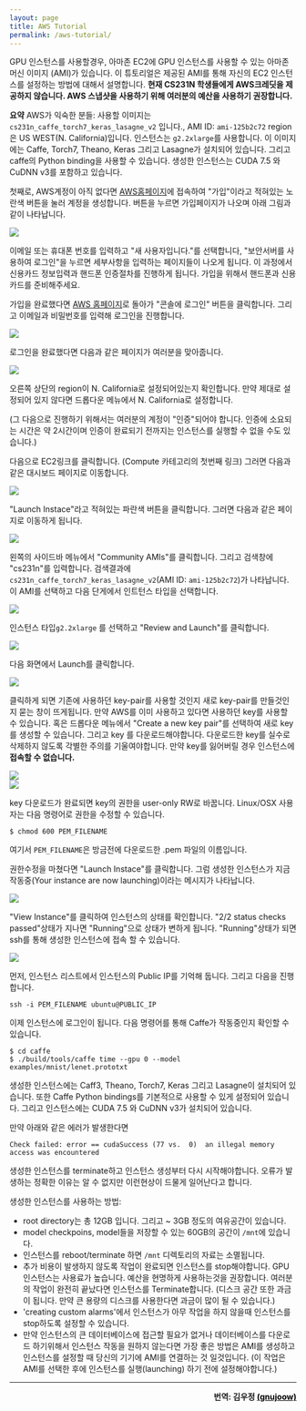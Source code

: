 ```yaml
---
layout: page
title: AWS Tutorial
permalink: /aws-tutorial/
---
```


GPU 인스턴스를 사용할경우, 아마존 EC2에 GPU 인스턴스를 사용할 수 있는 아마존 머신 이미지 (AMI)가 있습니다. 이 튜토리얼은 제공된 AMI를 통해 자신의 EC2 인스턴스를 설정하는 방법에 대해서 설명합니다. **현재 CS231N 학생들에게 AWS크레딧을 제공하지 않습니다. AWS 스냅샷을 사용하기 위해 여러분의 예산을 사용하기 권장합니다.**

**요약** AWS가 익숙한 분들: 사용할 이미지는
`cs231n_caffe_torch7_keras_lasagne_v2` 입니다., AMI ID: `ami-125b2c72` region은 US WEST(N. California)입니다. 인스턴스는 `g2.2xlarge`를 사용합니다. 이 이미지에는 Caffe, Torch7, Theano, Keras 그리고 Lasagne가 설치되어 있습니다. 그리고 caffe의 Python binding을 사용할 수 있습니다. 생성한 인스턴스는 CUDA 7.5 와 CuDNN v3를 포함하고 있습니다.

첫째로, AWS계정이 아직 없다면 [AWS홈페이지](http://aws.amazon.com/)에 접속하여 "가입"이라고 적혀있는 노란색 버튼을 눌러 계정을 생성합니다. 버튼을 누르면 가입페이지가 나오며 아래 그림과 같이 나타납니다.

<div class='fig figcenter fighighlight'>
  <img src='{{site.baseurl}}/assets/aws-signup.png'>
</div>

이메일 또는 휴대폰 번호를 입력하고 "새 사용자입니다."를 선택합니다, "보안서버를 사용하여 로그인"을 누르면  세부사항을 입력하는 페이지들이 나오게 됩니다. 이 과정에서 신용카드 정보입력과 핸드폰 인증절차를 진행하게 됩니다. 가입을 위해서 핸드폰과 신용카드를 준비해주세요.

가입을 완료했다면 [AWS 홈페이지](http://aws.amazon.com)로 돌아가 "콘솔에 로그인" 버튼을 클릭합니다. 그리고 이메일과 비밀번호를 입력해 로그인을 진행합니다.

<div class='fig figcenter fighighlight'>
  <img src='{{site.baseurl}}/assets/aws-signin.png'>
</div>

로그인을 완료했다면 다음과 같은 페이지가 여러분을 맞아줍니다.

<div class='fig figcenter fighighlight'>
  <img src='{{site.baseurl}}/assets/aws-homepage.png'>
</div>

오른쪽 상단의 region이 N. California로 설정되어있는지 확인합니다. 만약 제대로 설정되어 있지 않다면 드롭다운 메뉴에서 N. California로 설정합니다.

(그 다음으로 진행하기 위해서는 여러분의 계정이 "인증"되어야 합니다. 인증에 소요되는 시간은 약 2시간이며 인증이 완료되기 전까지는 인스턴스를 실행할 수 없을 수도 있습니다.)

다음으로 EC2링크를 클릭합니다. (Compute 카테고리의 첫번째 링크) 그러면 다음과 같은 대시보드 페이지로 이동합니다.

<div class='fig figcenter fighighlight'>
  <img src='{{site.baseurl}}/assets/ec2-dashboard.png'>
</div>

"Launch Instace"라고 적혀있는 파란색 버튼을 클릭합니다. 그러면 다음과 같은 페이지로 이동하게 됩니다.

<div class='fig figcenter fighighlight'>
  <img src='{{site.baseurl}}/assets/ami-selection.png'>
</div>

왼쪽의 사이드바 메뉴에서 "Community AMIs"를 클릭합니다. 그리고 검색창에 "cs231n"를 입력합니다. 검색결과에 `cs231n_caffe_torch7_keras_lasagne_v2`(AMI ID: `ami-125b2c72`)가 나타납니다. 이 AMI를 선택하고 다음 단게에서 인트턴스 타입을 선택합니다.

<div class='fig figcenter fighighlight'>
  <img src='{{site.baseurl}}/assets/community-AMIs.png'>
</div>

인스턴스 타입`g2.2xlarge` 를 선택하고 "Review and Launch"를 클릭합니다.

<div class='fig figcenter fighighlight'>
  <img src='{{site.baseurl}}/assets/instance-selection.png'>
</div>

다음 화면에서 Launch를 클릭합니다.

<div class='fig figcenter fighighlight'>
  <img src='{{site.baseurl}}/assets/launch-screen.png'>
</div>

클릭하게 되면 기존에 사용하던 key-pair를 사용할 것인지 새로 key-pair를 만들것인지 묻는 창이 뜨게됩니다. 만약 AWS를 이미 사용하고 있다면 사용하던 key를 사용할 수 있습니다. 혹은 드롭다운 메뉴에서 "Create a new key pair"를 선택하여 새로 key를 생성할 수 있습니다. 그리고 key 를 다운로드해야합니다. 다운로드한 key를 실수로 삭제하지 않도록 각별한 주의를 기울여야합니다. 만약 key를 잃어버릴 경우 인스턴스에 **접속할 수 없습니다.**

<div class='fig figcenter fighighlight'>
  <img src='{{site.baseurl}}/assets/key-pair.png'>
</div>

<div class='fig figcenter fighighlight'>
  <img src='{{site.baseurl}}/assets/key-pair-create.png'>
</div>

key 다운로드가 완료되면 key의 권한을 user-only RW로 바꿉니다. Linux/OSX 사용자는 다음 명령어로 권한을 수정할 수 있습니다.

~~~
$ chmod 600 PEM_FILENAME
~~~

여기서 `PEM_FILENAME`은 방금전에 다운로드한 .pem 파일의 이름입니다.

권한수정을 마쳤다면 "Launch Instace"를 클릭합니다. 그럼 생성한 인스턴스가 지금 작동중(Your instance are now launching)이라는 메시지가 나타납니다.


<div class='fig figcenter fighighlight'>
  <img src='{{site.baseurl}}/assets/launching-screen.png'>
</div>

"View Instance"를 클릭하여 인스턴스의 상태를 확인합니다. "2/2 status checks passed"상태가 지나면 "Running"으로 상태가 변하게 됩니다. "Running"상태가 되면 ssh를 통해 생성한 인스턴스에 접속 할 수 있습니다.

<div class='fig figcenter fighighlight'>
  <img src='{{site.baseurl}}/assets/instances-page.png'>
</div>

먼저, 인스턴스 리스트에서 인스턴스의 Public IP를 기억해 둡니다. 그리고 다음을 진행합니다.

~~~
ssh -i PEM_FILENAME ubuntu@PUBLIC_IP
~~~

이제 인스턴스에 로그인이 됩니다. 다음 명령어를 통해 Caffe가 작동중인지 확인할 수 있습니다.

~~~
$ cd caffe
$ ./build/tools/caffe time --gpu 0 --model examples/mnist/lenet.prototxt
~~~

생성한 인스턴스에는 Caff3, Theano, Torch7, Keras 그리고 Lasagne이 설치되어 있습니다. 또한 Caffe Python bindings를 기본적으로 사용할 수 있게 설정되어 있습니다. 그리고 인스턴스에는 CUDA 7.5 와 CuDNN v3가 설치되어 있습니다.

만약 아래와 같은 에러가 발생한다면

~~~
Check failed: error == cudaSuccess (77 vs.  0)  an illegal memory access was encountered
~~~

생성한 인스턴스를 terminate하고 인스턴스 생성부터 다시 시작해야합니다. 오류가 발생하는 정확한 이유는 알 수 없지만 이런현상이 드물게 일어난다고 합니다.

생성한 인스턴스를 사용하는 방법:

- root directory는 총 12GB 입니다. 그리고 ~ 3GB 정도의 여유공간이 있습니다.
- model checkpoins, model들을 저장할 수 있는 60GB의 공간이 `/mnt`에 있습니다.
- 인스턴스를 reboot/terminate 하면 `/mnt` 디렉토리의 자료는 소멸됩니다.
- 추가 비용이 발생하지 않도록 작업이 완료되면 인스턴스를 stop해야합니다. GPU 인스턴스는 사용료가 높습니다. 예산을 현명하게 사용하는것을 권장합니다. 여러분의 작업이 완전히 끝났다면 인스턴스를 Terminate합니다. (디스크 공간 또한 과금이 됩니다. 만약 큰 용량의 디스크를 사용한다면 과금이 많이 될 수 있습니다.)
- 'creating custom alarms'에서 인스턴스가 아무 작업을 하지 않을때 인스턴스를 stop하도록 설정할 수 있습니다.
- 만약 인스턴스의 큰 데이터베이스에 접근할 필요가 없거나 데이터베이스를 다운로드 하기위해서 인스턴스 작동을 원하지 않는다면 가장 좋은 방법은 AMI를 생성하고 인스턴스를 설정할 때 당신의 기기에 AMI를 연결하는 것 일것입니다. (이 작업은 AMI를 선택한 후에 인스턴스를 실행(launching) 하기 전에 설정해야합니다.)

---
<p style="text-align:right"><b>
번역: 김우정 <a href="https://github.com/gnujoow" style="color:black">(gnujoow)</a>
</b></p>
